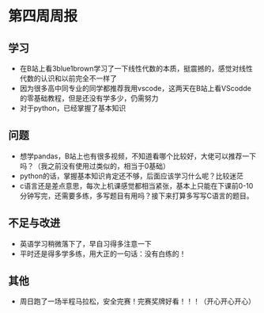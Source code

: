 # 第四周周报
## 学习
- 在B站上看3blue1brown学习了一下线性代数的本质，挺震撼的，感觉对线性代数的认识和以前完全不一样了
- 因为很多高中同专业的同学都推荐我用vscode，这两天在B站上看VScodde的零基础教程，但是还没有学多少，仍需努力
- 对于python，已经掌握了基本知识
## 问题
- 想学pandas，B站上也有很多视频，不知道看哪个比较好，大佬可以推荐一下吗？（我之前没有使用过类似的，相当于0基础）
- python的话，掌握基本知识肯定还不够，后面应该学习什么呢？比较迷茫
- c语言还是差点意思，每次上机课感觉都相当紧张，基本上只能在下课前0-10分钟写完，还需要多练，多写题目有用吗？接下来打算多写写C语言的题目。
## 不足与改进
- 英语学习稍微落下了，早自习得多注意一下
- 平时还是得多学多练，用大正的一句话：没有白练的！
## 其他
- 周日跑了一场半程马拉松，安全完赛！完赛奖牌好看！！！（开心开心开心）
